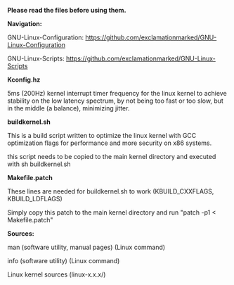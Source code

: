 **Please read the files before using them.**

**Navigation:**
 
GNU-Linux-Configuration: https://github.com/exclamationmarked/GNU-Linux-Configuration
 
GNU-Linux-Scripts: https://github.com/exclamationmarked/GNU-Linux-Scripts

**Kconfig.hz**

5ms (200Hz) kernel interrupt timer frequency for the linux kernel to achieve stability on the low latency spectrum, by not being too fast or too slow, but in the middle (a balance), minimizing jitter.

**buildkernel.sh**

This is a build script written to optimize the linux kernel with GCC optimization flags for performance and more security on x86 systems.

this script needs to be copied to the main kernel directory and executed with sh buildkernel.sh

**Makefile.patch**

These lines are needed for buildkernel.sh to work (KBUILD_CXXFLAGS, KBUILD_LDFLAGS)

Simply copy this patch to the main kernel directory and run "patch -p1 < Makefile.patch"

**Sources:**

man (software utility, manual pages) (Linux command)

info (software utility) (Linux command)

Linux kernel sources (linux-x.x.x/)
